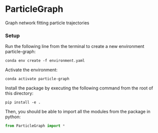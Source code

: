 # ParticleGraph
Graph network fitting particle trajectories

### Setup
Run the following line from the terminal to create a new environment particle-graph:
```
conda env create -f environment.yaml
```

Activate the environment:
```
conda activate particle-graph
```

Install the package by executing the following command from the root of this directory:
```
pip install -e .
```

Then, you should be able to import all the modules from the package in python:
```python
from ParticleGraph import *
```